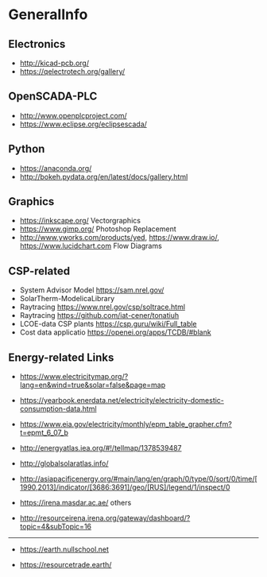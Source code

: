 # GeneralInfo


Electronics
--------------------
* http://kicad-pcb.org/
* https://qelectrotech.org/gallery/


OpenSCADA-PLC
---------------
* http://www.openplcproject.com/
* https://www.eclipse.org/eclipsescada/

Python
----------------
* https://anaconda.org/
* http://bokeh.pydata.org/en/latest/docs/gallery.html



Graphics
----------------
* https://inkscape.org/     Vectorgraphics
* https://www.gimp.org/     Photoshop Replacement
* http://www.yworks.com/products/yed, https://www.draw.io/, https://www.lucidchart.com   Flow Diagrams

CSP-related
----------------
* System Advisor Model  https://sam.nrel.gov/
* SolarTherm-ModelicaLibrary  
* Raytracing   https://www.nrel.gov/csp/soltrace.html
* Raytracing https://github.com/iat-cener/tonatiuh
* LCOE-data CSP plants https://csp.guru/wiki/Full_table
* Cost data applicatio https://openei.org/apps/TCDB/#blank

Energy-related Links 
----------------

* https://www.electricitymap.org/?lang=en&wind=true&solar=false&page=map
* https://yearbook.enerdata.net/electricity/electricity-domestic-consumption-data.html
* https://www.eia.gov/electricity/monthly/epm_table_grapher.cfm?t=epmt_6_07_b

* http://energyatlas.iea.org/#!/tellmap/1378539487
* http://globalsolaratlas.info/

* http://asiapacificenergy.org/#main/lang/en/graph/0/type/0/sort/0/time/[1990,2013]/indicator/[3686:3691]/geo/[RUS]/legend/1/inspect/0

* https://irena.masdar.ac.ae/
others

* http://resourceirena.irena.org/gateway/dashboard/?topic=4&subTopic=16

-----------------------

* https://earth.nullschool.net

* https://resourcetrade.earth/
